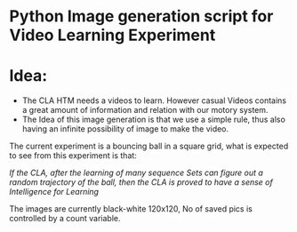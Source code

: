 # Python Image generation script for Video Learning Experiment

# **Idea:**
- The CLA HTM needs a videos to learn. However casual Videos contains a great amount of information and relation with our motory system.  
- The Idea of this image generation is that we use a simple rule, thus also having an infinite possibility of image to make the video. 

The current experiment is a bouncing ball in a square grid, what is expected to see from this experiment is that: 

<em>If the CLA, after the learning of many sequence Sets can figure out a random trajectory of the ball, then the CLA is proved to have a sense of Intelligence for Learning</em>

The images are currently black-white 120x120, No of saved pics is controlled by a count variable.